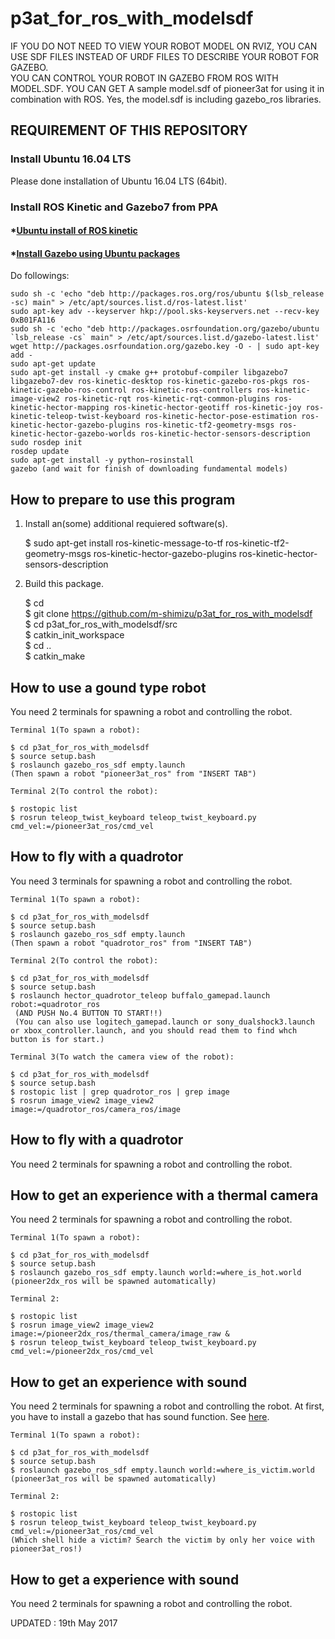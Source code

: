 # p3at_for_ros_with_modelsdf
IF YOU DO NOT NEED TO VIEW YOUR ROBOT MODEL ON RVIZ, YOU CAN USE SDF FILES INSTEAD OF URDF FILES TO DESCRIBE YOUR ROBOT FOR GAZEBO.  
YOU CAN CONTROL YOUR ROBOT IN GAZEBO FROM ROS WITH MODEL.SDF.
YOU CAN GET 
A sample model.sdf of pioneer3at for using it in combination with ROS.
Yes, the model.sdf is including gazebo_ros libraries.

## REQUIREMENT OF THIS REPOSITORY
### Install Ubuntu 16.04 LTS
Please done installation of Ubuntu 16.04 LTS (64bit).

### Install ROS Kinetic and Gazebo7 from PPA
#### *[Ubuntu install of ROS kinetic](http://wiki.ros.org/kinetic/Installation/Ubuntu)
#### *[Install Gazebo using Ubuntu packages](http://gazebosim.org/tutorials?tut=install_ubuntu&ver=7.0&cat=install)  
Do followings:

    sudo sh -c 'echo "deb http://packages.ros.org/ros/ubuntu $(lsb_release -sc) main" > /etc/apt/sources.list.d/ros-latest.list'  
    sudo apt-key adv --keyserver hkp://pool.sks-keyservers.net --recv-key 0xB01FA116  
    sudo sh -c 'echo "deb http://packages.osrfoundation.org/gazebo/ubuntu `lsb_release -cs` main" > /etc/apt/sources.list.d/gazebo-latest.list'  
    wget http://packages.osrfoundation.org/gazebo.key -O - | sudo apt-key add -  
    sudo apt-get update  
    sudo apt-get install -y cmake g++ protobuf-compiler libgazebo7 libgazebo7-dev ros-kinetic-desktop ros-kinetic-gazebo-ros-pkgs ros-kinetic-gazebo-ros-control ros-kinetic-ros-controllers ros-kinetic-image-view2 ros-kinetic-rqt ros-kinetic-rqt-common-plugins ros-kinetic-hector-mapping ros-kinetic-hector-geotiff ros-kinetic-joy ros-kinetic-teleop-twist-keyboard ros-kinetic-hector-pose-estimation ros-kinetic-hector-gazebo-plugins ros-kinetic-tf2-geometry-msgs ros-kinetic-hector-gazebo-worlds ros-kinetic-hector-sensors-description   
    sudo rosdep init  
    rosdep update  
    sudo apt-get install -y python−rosinstall  
    gazebo (and wait for finish of downloading fundamental models)  

## How to prepare to use this program  
1. Install an(some) additional requiered software(s).  

    $ sudo apt-get install ros-kinetic-message-to-tf ros-kinetic-tf2-geometry-msgs ros-kinetic-hector-gazebo-plugins ros-kinetic-hector-sensors-description   

2. Build this package.  

    $ cd  
    $ git clone https://github.com/m-shimizu/p3at_for_ros_with_modelsdf  
    $ cd p3at_for_ros_with_modelsdf/src  
    $ catkin_init_workspace  
    $ cd ..  
    $ catkin_make  
    
## How to use a gound type robot    
You need 2 terminals for spawning a robot and controlling the robot.  

    Terminal 1(To spawn a robot):  

    $ cd p3at_for_ros_with_modelsdf  
    $ source setup.bash  
    $ roslaunch gazebo_ros_sdf empty.launch  
    (Then spawn a robot "pioneer3at_ros" from "INSERT TAB")
    
    Terminal 2(To control the robot):  

    $ rostopic list
    $ rosrun teleop_twist_keyboard teleop_twist_keyboard.py cmd_vel:=/pioneer3at_ros/cmd_vel

## How to fly with a quadrotor  
You need 3 terminals for spawning a robot and controlling the robot.  

    Terminal 1(To spawn a robot):  

    $ cd p3at_for_ros_with_modelsdf  
    $ source setup.bash  
    $ roslaunch gazebo_ros_sdf empty.launch  
    (Then spawn a robot "quadrotor_ros" from "INSERT TAB")
    
    Terminal 2(To control the robot):  

    $ cd p3at_for_ros_with_modelsdf  
    $ source setup.bash  
    $ roslaunch hector_quadrotor_teleop buffalo_gamepad.launch robot:=quadrotor_ros  
     (AND PUSH No.4 BUTTON TO START!!)  
     (You can also use logitech_gamepad.launch or sony_dualshock3.launch or xbox_controller.launch, and you should read them to find whch button is for start.)  
    
    Terminal 3(To watch the camera view of the robot):  

    $ cd p3at_for_ros_with_modelsdf  
    $ source setup.bash  
    $ rostopic list | grep quadrotor_ros | grep image
    $ rosrun image_view2 image_view2 image:=/quadrotor_ros/camera_ros/image  
## How to fly with a quadrotor  
You need 2 terminals for spawning a robot and controlling the robot.  

## How to get an experience with a thermal camera  
You need 2 terminals for spawning a robot and controlling the robot.

    Terminal 1(To spawn a robot):  

    $ cd p3at_for_ros_with_modelsdf  
    $ source setup.bash  
    $ roslaunch gazebo_ros_sdf empty.launch world:=where_is_hot.world  
    (pioneer2dx_ros will be spawned automatically)
    
    Terminal 2:  

    $ rostopic list
    $ rosrun image_view2 image_view2 image:=/pioneer2dx_ros/thermal_camera/image_raw &    
    $ rosrun teleop_twist_keyboard teleop_twist_keyboard.py cmd_vel:=/pioneer2dx_ros/cmd_vel

## How to get an experience with sound  
You need 2 terminals for spawning a robot and controlling the robot.
At first, you have to install a gazebo that has sound function. See [here](https://github.com/m-shimizu/p3at_for_ros_with_modelsdf/wiki/Installing_Gazebo7).

    Terminal 1(To spawn a robot):  

    $ cd p3at_for_ros_with_modelsdf  
    $ source setup.bash  
    $ roslaunch gazebo_ros_sdf empty.launch world:=where_is_victim.world  
    (pioneer3at_ros will be spawned automatically)
    
    Terminal 2:  

    $ rostopic list
    $ rosrun teleop_twist_keyboard teleop_twist_keyboard.py cmd_vel:=/pioneer3at_ros/cmd_vel
    (Which shell hide a victim? Search the victim by only her voice with pioneer3at_ros!)

## How to get a experience with sound  
You need 2 terminals for spawning a robot and controlling the robot.

UPDATED : 19th May 2017
